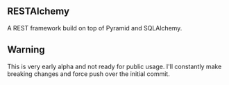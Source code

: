 RESTAlchemy
-----------

A REST framework build on top of Pyramid and SQLAlchemy.

Warning
-------

This is very early alpha and not ready for public usage.
I'll constantly make breaking changes and force push over the initial commit.
